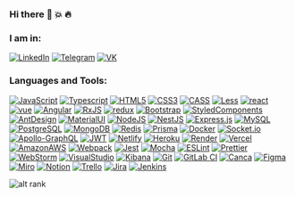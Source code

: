 ### Hi there :wave: :boom: :fire:

### I am in:
[![LinkedIn](https://img.shields.io/badge/-LinkedIn-090909?style=for-the-badge&logo=linkedin&logoColor=007BB6)](https://www.linkedin.com/in/denis-karazan)
[![Telegram](https://img.shields.io/badge/-Telegram-090909?style=for-the-badge&logo=telegram&logoColor=27A0D9)](https://t.me/W_Den)
[![VK](https://img.shields.io/badge/-VK-090909?style=for-the-badge&logo=Vk&logoColor=4F7DB3)](https://vk.com/wolfden)
### Languages and Tools:
[![JavaScript](https://img.shields.io/badge/-JavaScript-090909?style=for-the-badge&logo=JavaScript&logoColor=#F7DF1E)](https://github.com/Wolf-Den1994)
[![Typescript](https://img.shields.io/badge/-typescript-090909?style=for-the-badge&logo=typescript&logoColor=#0076C6)](https://github.com/Wolf-Den1994)
[![HTML5](https://img.shields.io/badge/-HTML5-090909?style=for-the-badge&logo=HTML5&logoColor=#E14B25)](https://github.com/Wolf-Den1994)
[![CSS3](https://img.shields.io/badge/-CSS3-090909?style=for-the-badge&logo=CSS3&logoColor=264DE4)](https://github.com/Wolf-Den1994)
[![CASS](https://img.shields.io/badge/-SASS-090909?style=for-the-badge&logo=SASS&logoColor=#c69)](https://github.com/Wolf-Den1994)
[![Less](https://img.shields.io/badge/less-090909?style=for-the-badge&logo=less&logoColor=white)](https://github.com/Wolf-Den1994)
[![react](https://img.shields.io/badge/-react-090909?style=for-the-badge&logo=react&logoColor=#00D8FF)](https://github.com/Wolf-Den1994)
[![vue](https://img.shields.io/badge/Vue.js-090909?style=for-the-badge&logo=vue.js&logoColor=4FC08D)](https://github.com/Wolf-Den1994)
[![Angular](https://img.shields.io/badge/Angular-090909?style=for-the-badge&logo=angular&logoColor=white)](https://github.com/Wolf-Den1994)
[![RxJS](https://img.shields.io/badge/rxjs-090909.svg?style=for-the-badge&logo=reactivex&logoColor=white)](https://github.com/Wolf-Den1994)
[![redux](https://img.shields.io/badge/-redux-090909?style=for-the-badge&logo=redux&logoColor=7248B5)](https://github.com/Wolf-Den1994)
[![Bootstrap](https://img.shields.io/badge/Bootstrap-090909?style=for-the-badge&logo=bootstrap&logoColor=white)](https://github.com/Wolf-Den1994)
[![StyledComponents](https://img.shields.io/badge/styled--components-090909?style=for-the-badge&logo=styled-components&logoColor=white)](https://github.com/Wolf-Den1994)
[![AntDesign](https://img.shields.io/badge/-AntDesign-090909?style=for-the-badge&logo=AntDesign&logoColor=8dd6f9)](https://github.com/Wolf-Den1994)
[![MaterialUI](https://img.shields.io/badge/Material--UI-090909?style=for-the-badge&logo=material-ui&logoColor=white)](https://github.com/Wolf-Den1994)
[![NodeJS](https://img.shields.io/badge/-NodeJS-090909?style=for-the-badge&logo=node.js&logoColor=#339933)](https://github.com/Wolf-Den1994)
[![NestJS](https://img.shields.io/badge/nestjs-090909.svg?style=for-the-badge&logo=nestjs&logoColor=white)](https://github.com/Wolf-Den1994)
[![Express.js](https://img.shields.io/badge/express.js-090909.svg?style=for-the-badge&logo=express&logoColor=%2361DAFB)](https://github.com/Wolf-Den1994)
[![MySQL](https://img.shields.io/badge/MySQL-090909?style=for-the-badge&logo=mysql&logoColor=white)](https://github.com/Wolf-Den1994)
[![PostgreSQL](https://img.shields.io/badge/PostgreSQL-090909?style=for-the-badge&logo=postgresql&logoColor=white)](https://github.com/Wolf-Den1994)
[![MongoDB](https://img.shields.io/badge/-MongoDB-090909?style=for-the-badge&logo=MongoDB&logoColor=#12924f)](https://github.com/Wolf-Den1994)
[![Redis](https://img.shields.io/badge/redis-090909.svg?&style=for-the-badge&logo=redis&logoColor=white)](https://github.com/Wolf-Den1994)
[![Prisma](https://img.shields.io/badge/Prisma-090909?style=for-the-badge&logo=Prisma&logoColor=white)](https://github.com/Wolf-Den1994)
[![Docker](https://img.shields.io/badge/docker-090909.svg?style=for-the-badge&logo=docker&logoColor=white)](https://github.com/Wolf-Den1994)
[![Socket.io](https://img.shields.io/badge/-Socket.io-090909?style=for-the-badge&logo=Socket.io&logoColor=#010101)](https://github.com/Wolf-Den1994)
[![Apollo-GraphQL](https://img.shields.io/badge/-ApolloGraphQL-090909?style=for-the-badge&logo=apollo-graphql)](https://github.com/Wolf-Den1994)
[![JWT](https://img.shields.io/badge/JWT-090909?style=for-the-badge&logo=JSON%20web%20tokens)](https://github.com/Wolf-Den1994)
[![Netlify](https://img.shields.io/badge/Netlify-090909?style=for-the-badge&logo=netlify&logoColor=white)](https://github.com/Wolf-Den1994)
[![Heroku](https://img.shields.io/badge/Heroku-090909?style=for-the-badge&logo=heroku&logoColor=white)](https://github.com/Wolf-Den1994)
[![Render](https://img.shields.io/badge/Render-090909.svg?style=for-the-badge&logo=render&logoColor=white)](https://github.com/Wolf-Den1994)
[![Vercel](https://img.shields.io/badge/Vercel-090909?style=for-the-badge&logo=vercel&logoColor=white)](https://github.com/Wolf-Den1994)
[![AmazonAWS](https://img.shields.io/badge/Amazon_AWS-090909?style=for-the-badge&logo=amazon-aws&logoColor=white)](https://github.com/Wolf-Den1994)
[![Webpack](https://img.shields.io/badge/-Webpack-090909?style=for-the-badge&logo=Webpack&logoColor=#8dd6f9)](https://github.com/Wolf-Den1994)
[![Jest](https://img.shields.io/badge/Jest-090909?style=for-the-badge&logo=Jest&logoColor=white)](https://github.com/Wolf-Den1994)
[![Mocha](https://img.shields.io/badge/mocha.js-090909?style=for-the-badge&logo=mocha&logoColor=Brown)](https://github.com/Wolf-Den1994)
[![ESLint](https://img.shields.io/badge/-ESLint-090909?style=for-the-badge&logo=ESLint&logoColor=4B32C3)](https://github.com/Wolf-Den1994)
[![Prettier](https://img.shields.io/badge/prettier-090909?style=for-the-badge&logo=prettier&logoColor=F7BA3E)](https://github.com/Wolf-Den1994)
[![WebStorm](https://img.shields.io/badge/webstorm-090909?style=for-the-badge&logo=webstorm&logoColor=white&color=black)](https://github.com/Wolf-Den1994)
[![VisualStudio](https://img.shields.io/badge/-Visual%20studio-090909?style=for-the-badge&logo=Visual-Studio&logoColor=6296CC)](https://github.com/Wolf-Den1994)
[![Kibana](https://img.shields.io/badge/Kibana-090909?style=for-the-badge&logo=Kibana&logoColor=white)](https://github.com/Wolf-Den1994)
[![Git](https://img.shields.io/badge/-Git-090909?style=for-the-badge&logo=Git&logoColor=#E84E31)](https://github.com/Wolf-Den1994)
[![GitLab CI](https://img.shields.io/badge/gitlab%20ci-090909.svg?style=for-the-badge&logo=gitlab&logoColor=white)](https://github.com/Wolf-Den1994)
[![Canca](https://img.shields.io/badge/Canva-090909.svg?&style=for-the-badge&logo=Canva&logoColor=white)](https://github.com/Wolf-Den1994)
[![Figma](https://img.shields.io/badge/Figma-090909?style=for-the-badge&logo=figma&logoColor=white)](https://github.com/Wolf-Den1994)
[![Miro](https://img.shields.io/badge/Miro-090909?style=for-the-badge&logo=Miro&logoColor=white)](https://github.com/Wolf-Den1994)
[![Notion](https://img.shields.io/badge/Notion-090909?style=for-the-badge&logo=notion&logoColor=white)](https://github.com/Wolf-Den1994)
[![Trello](https://img.shields.io/badge/Trello-090909?style=for-the-badge&logo=trello&logoColor=white)](https://github.com/Wolf-Den1994)
[![Jira](https://img.shields.io/badge/Jira-090909?style=for-the-badge&logo=Jira&logoColor=white)](https://github.com/Wolf-Den1994)
[![Jenkins](https://img.shields.io/badge/Jenkins-090909?style=for-the-badge&logo=Jenkins&logoColor=white)](https://github.com/Wolf-Den1994)

![alt rank](https://www.codewars.com/users/Wolf-Den1994/badges/small) 
